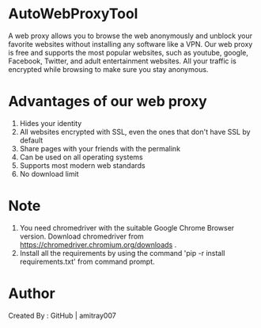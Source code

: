 # AutoWebProxyTool
A web proxy allows you to browse the web anonymously and unblock your favorite websites without installing any software like a VPN. Our web proxy is free and supports the most popular websites, such as youtube, google, Facebook, Twitter, and adult entertainment websites. All your traffic is encrypted while browsing to make sure you stay anonymous.

# Advantages of our web proxy
1. Hides your identity
2. All websites encrypted with SSL, even the ones that don't have SSL by default
3. Share pages with your friends with the permalink
4. Can be used on all operating systems
5. Supports most modern web standards
6. No download limit

# Note
1. You need chromedriver with the suitable Google Chrome Browser version.
   Download chromedriver from https://chromedriver.chromium.org/downloads .
2. Install all the requirements by using the command 'pip -r install requirements.txt' from command prompt.

# Author
Created By : GitHub | amitray007
